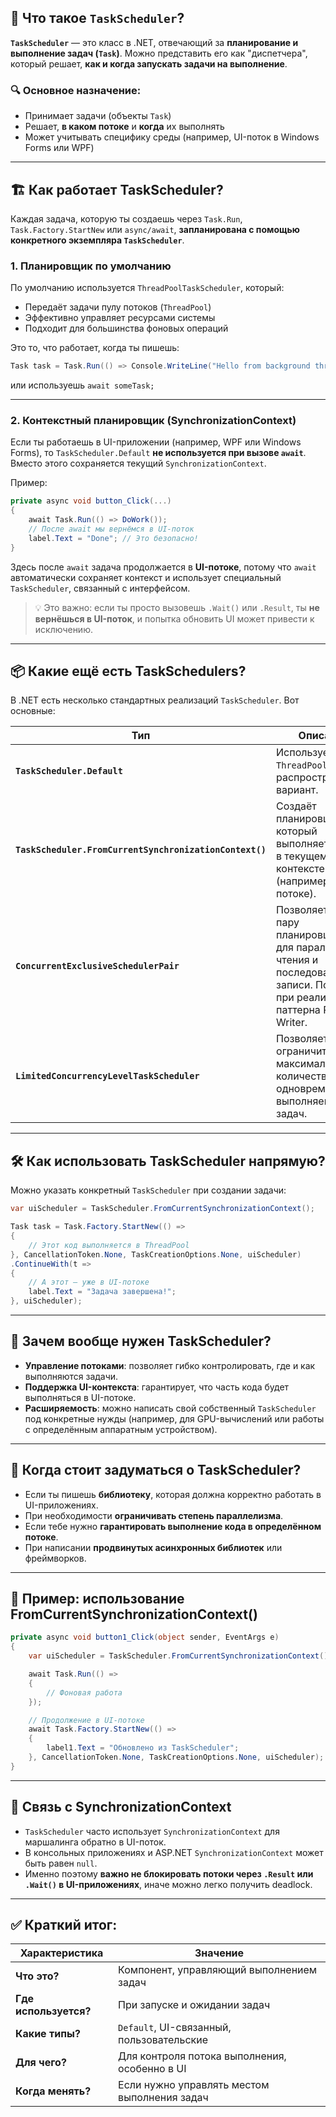 ## 🧠 Что такое `TaskScheduler`?

**`TaskScheduler`** — это класс в .NET, отвечающий за **планирование и выполнение задач (`Task`)**. Можно представить его как "диспетчера", который решает, **как и когда запускать задачи на выполнение**.

### 🔍 Основное назначение:
- Принимает задачи (объекты `Task`)
- Решает, **в каком потоке** и **когда** их выполнять
- Может учитывать специфику среды (например, UI-поток в Windows Forms или WPF)

---

## 🏗️ Как работает TaskScheduler?

Каждая задача, которую ты создаешь через `Task.Run`, `Task.Factory.StartNew` или `async/await`, **запланирована с помощью конкретного экземпляра `TaskScheduler`**.

### 1. **Планировщик по умолчанию**
По умолчанию используется `ThreadPoolTaskScheduler`, который:
- Передаёт задачи пулу потоков (`ThreadPool`)
- Эффективно управляет ресурсами системы
- Подходит для большинства фоновых операций

Это то, что работает, когда ты пишешь:

```csharp
Task task = Task.Run(() => Console.WriteLine("Hello from background thread"));
```

или используешь `await someTask;`

---

### 2. **Контекстный планировщик (SynchronizationContext)**
Если ты работаешь в UI-приложении (например, WPF или Windows Forms), то `TaskScheduler.Default` **не используется при вызове `await`**. Вместо этого сохраняется текущий `SynchronizationContext`.

Пример:
```csharp
private async void button_Click(...)
{
    await Task.Run(() => DoWork());
    // После await мы вернёмся в UI-поток
    label.Text = "Done"; // Это безопасно!
}
```

Здесь после `await` задача продолжается в **UI-потоке**, потому что `await` автоматически сохраняет контекст и использует специальный `TaskScheduler`, связанный с интерфейсом.

> 💡 Это важно: если ты просто вызовешь `.Wait()` или `.Result`, ты **не вернёшься в UI-поток**, и попытка обновить UI может привести к исключению.

---

## 📦 Какие ещё есть TaskSchedulers?

В .NET есть несколько стандартных реализаций `TaskScheduler`. Вот основные:

| Тип | Описание |
|-----|----------|
| **`TaskScheduler.Default`** | Использует `ThreadPool`. Самый распространённый вариант. |
| **`TaskScheduler.FromCurrentSynchronizationContext()`** | Создаёт планировщик, который выполняет задачи в текущем контексте (например, в UI-потоке). |
| **`ConcurrentExclusiveSchedulerPair`** | Позволяет создать пару планировщиков для параллельного чтения и последовательной записи. Полезно при реализации паттерна Reader-Writer. |
| **`LimitedConcurrencyLevelTaskScheduler`** | Позволяет ограничить максимальное количество одновременно выполняемых задач. |

---

## 🛠 Как использовать TaskScheduler напрямую?

Можно указать конкретный `TaskScheduler` при создании задачи:

```csharp
var uiScheduler = TaskScheduler.FromCurrentSynchronizationContext();

Task task = Task.Factory.StartNew(() =>
{
    // Этот код выполняется в ThreadPool
}, CancellationToken.None, TaskCreationOptions.None, uiScheduler)
.ContinueWith(t => 
{
    // А этот — уже в UI-потоке
    label.Text = "Задача завершена!";
}, uiScheduler);
```

---

## 🎯 Зачем вообще нужен TaskScheduler?

- **Управление потоками**: позволяет гибко контролировать, где и как выполняются задачи.
- **Поддержка UI-контекста**: гарантирует, что часть кода будет выполняться в UI-потоке.
- **Расширяемость**: можно написать свой собственный `TaskScheduler` под конкретные нужды (например, для GPU-вычислений или работы с определённым аппаратным устройством).

---

## 🧪 Когда стоит задуматься о TaskScheduler?

- Если ты пишешь **библиотеку**, которая должна корректно работать в UI-приложениях.
- При необходимости **ограничивать степень параллелизма**.
- Если тебе нужно **гарантировать выполнение кода в определённом потоке**.
- При написании **продвинутых асинхронных библиотек** или фреймворков.

---

## 📌 Пример: использование FromCurrentSynchronizationContext()

```csharp
private async void button1_Click(object sender, EventArgs e)
{
    var uiScheduler = TaskScheduler.FromCurrentSynchronizationContext();

    await Task.Run(() =>
    {
        // Фоновая работа
    });

    // Продолжение в UI-потоке
    await Task.Factory.StartNew(() =>
    {
        label1.Text = "Обновлено из TaskScheduler";
    }, CancellationToken.None, TaskCreationOptions.None, uiScheduler);
}
```

---

## 🧵 Связь с SynchronizationContext

- `TaskScheduler` часто использует `SynchronizationContext` для маршалинга обратно в UI-поток.
- В консольных приложениях и ASP.NET `SynchronizationContext` может быть равен `null`.
- Именно поэтому **важно не блокировать потоки через `.Result` или `.Wait()` в UI-приложениях**, иначе можно легко получить deadlock.

---

## ✅ Краткий итог:

| Характеристика | Значение |
|----------------|----------|
| **Что это?** | Компонент, управляющий выполнением задач |
| **Где используется?** | При запуске и ожидании задач |
| **Какие типы?** | `Default`, UI-связанный, пользовательские |
| **Для чего?** | Для контроля потока выполнения, особенно в UI |
| **Когда менять?** | Если нужно управлять местом выполнения задач |
